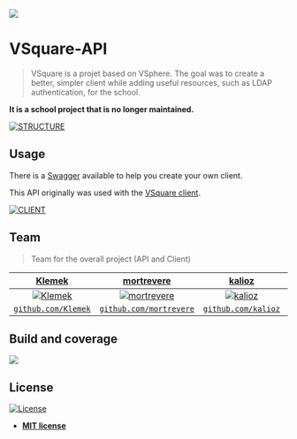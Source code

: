 <img src="https://cdn.discordapp.com/attachments/481628413602299905/573606362798358538/output-onlinepngtools.png">

# VSquare-API

> VSquare is a projet based on VSphere. The goal was to create a better, simpler client while adding 
useful resources, such as LDAP authentication, for the school. 

**It is a school project that is no longer maintained.**

[![STRUCTURE](https://cdn.discordapp.com/attachments/481628413602299905/573595573228404736/firefox_2019-05-02_21-40-07.png)]()

## Usage 

There is a <a href="https://app.swaggerhub.com/apis-docs/VSquare_eseo/VSquare-API/3#/">Swagger</a> available to help you
create your own client.  

This API originally was used with the <a href="https://github.com/mortrevere/vsquare-client">VSquare client</a>.  

[![CLIENT](https://media.discordapp.net/attachments/410454857326133258/456195053853868033/unknown.png?width=1235&height=676)]()


## Team

> Team for the overall project (API and Client)

| <a href="https://github.com/Klemek" target="_blank">**Klemek**</a> | <a href="https://github.com/mortrevere" target="_blank">**mortrevere**</a> | <a href="https://github.com/kalioz" target="_blank">**kalioz**</a> | <a href="https://github.com/Pphttp" target="_blank">**Pphttp**</a> |
| :---: |:---:| :---:|  :---:|
| [![Klemek](https://avatars2.githubusercontent.com/u/12103162?s=200)](https://github.com/Klemek)    | [![mortrevere](https://avatars3.githubusercontent.com/u/1038894?s=200)](https://github.com/mortrevere) | [![kalioz](https://avatars1.githubusercontent.com/u/204?s=200)](https://github.com/kalioz)  | [![Pphttp](https://avatars0.githubusercontent.com/u/34655522?s=200)](https://github.com/Pphttp)  |
| <a href="http://github.com/Klemek" target="_blank">`github.com/Klemek`</a> | <a href="http://github.com/mortrevere" target="_blank">`github.com/mortrevere`</a> | <a href="http://github.com/kalioz" target="_blank">`github.com/kalioz`</a> |  <a href="http://github.com/Pphttp" target="_blank">`github.com/Pphttp`</a> |

## Build and coverage 

<img src="https://media.discordapp.net/attachments/481628413602299905/573595560255422494/chrome_2019-05-02_21-43-27.png">


## License

[![License](http://img.shields.io/:license-mit-blue.svg?style=flat-square)](http://badges.mit-license.org)

- **[MIT license](http://opensource.org/licenses/mit-license.php)**


